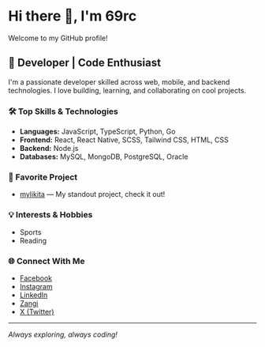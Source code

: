 # Hi there 👋, I'm 69rc

Welcome to my GitHub profile!

## 🚀 Developer | Code Enthusiast

I'm a passionate developer skilled across web, mobile, and backend technologies. I love building, learning, and collaborating on cool projects.

### 🛠️ Top Skills & Technologies
- **Languages:** JavaScript, TypeScript, Python, Go
- **Frontend:** React, React Native, SCSS, Tailwind CSS, HTML, CSS
- **Backend:** Node.js
- **Databases:** MySQL, MongoDB, PostgreSQL, Oracle

### 🌟 Favorite Project
- [mylikita](https://github.com/69rc/mylikita) — My standout project, check it out!

### 💡 Interests & Hobbies
- Sports
- Reading

### 🌐 Connect With Me
- [Facebook](https://facebook.com/69rc)
- [Instagram](https://instagram.com/69rc)
- [LinkedIn](https://linkedin.com/in/69rc)
- [Zangi](https://zangi.com/69rc)
- [X (Twitter)](https://x.com/69rc)

---

*Always exploring, always coding!*

